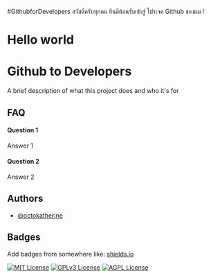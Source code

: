 #GithubforDevelopers
สวัสดีครับทุกคน ยินดีต้อนรับเข้าสู่ โปรเจค Github ของผม !

# Hello world



# Github to Developers

A brief description of what this project does and who it's for


## FAQ

#### Question 1

Answer 1

#### Question 2

Answer 2


## Authors

- [@octokatherine](https://www.github.com/octokatherine)

## Badges

Add badges from somewhere like: [shields.io](https://shields.io/)

[![MIT License](https://img.shields.io/badge/License-MIT-green.svg)](https://choosealicense.com/licenses/mit/)
[![GPLv3 License](https://img.shields.io/badge/License-GPL%20v3-yellow.svg)](https://opensource.org/licenses/)
[![AGPL License](https://img.shields.io/badge/license-AGPL-blue.svg)](http://www.gnu.org/licenses/agpl-3.0)

